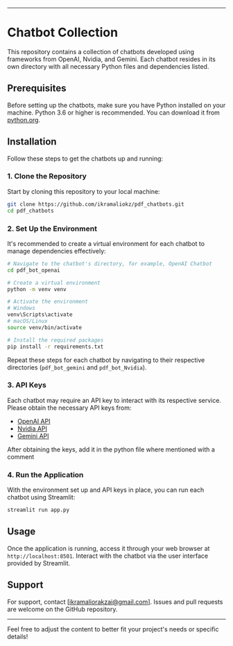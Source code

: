 
---

# Chatbot Collection

This repository contains a collection of chatbots developed using frameworks from OpenAI, Nvidia, and Gemini. Each chatbot resides in its own directory with all necessary Python files and dependencies listed.

## Prerequisites

Before setting up the chatbots, make sure you have Python installed on your machine. Python 3.6 or higher is recommended. You can download it from [python.org](https://www.python.org/downloads/).

## Installation

Follow these steps to get the chatbots up and running:

### 1. Clone the Repository

Start by cloning this repository to your local machine:
```bash
git clone https://github.com/ikramaliokz/pdf_chatbots.git
cd pdf_chatbots
```

### 2. Set Up the Environment

It's recommended to create a virtual environment for each chatbot to manage dependencies effectively:
```bash
# Navigate to the chatbot's directory, for example, OpenAI Chatbot
cd pdf_bot_openai

# Create a virtual environment
python -m venv venv

# Activate the environment
# Windows
venv\Scripts\activate
# macOS/Linux
source venv/bin/activate

# Install the required packages
pip install -r requirements.txt
```

Repeat these steps for each chatbot by navigating to their respective directories (`pdf_bot_gemini` and `pdf_bot_Nvidia`).

### 3. API Keys

Each chatbot may require an API key to interact with its respective service. Please obtain the necessary API keys from:

- [OpenAI API](https://beta.openai.com/signup/)
- [Nvidia API](https://developer.nvidia.com/)
- [Gemini API](https://www.geminicloud.ai/)

After obtaining the keys, add it in the python file where mentioned with a comment

### 4. Run the Application

With the environment set up and API keys in place, you can run each chatbot using Streamlit:
```bash
streamlit run app.py
```

## Usage

Once the application is running, access it through your web browser at `http://localhost:8501`. Interact with the chatbot via the user interface provided by Streamlit.

## Support

For support, contact [ikramaliorakzai@gmail.com]. Issues and pull requests are welcome on the GitHub repository.


---

Feel free to adjust the content to better fit your project's needs or specific details!
 
